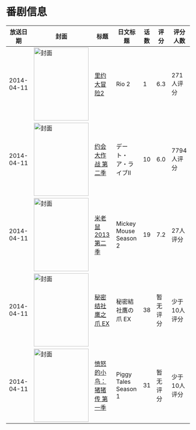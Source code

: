 # 番剧信息

|放送日期|封面|标题|日文标题|话数|评分|评分人数|
|---|---|---|---|---|---|---|
|2014-04-11|<img src="https://lain.bgm.tv/pic/cover/c/b3/0d/67807_yUgrg.jpg" alt="封面" style="width:150px;height:200px;object-fit:cover;">|[里约大冒险2](https://bangumi.tv/subject/67807)|Rio 2|1|6.3|271人评分|
|2014-04-11|<img src="https://lain.bgm.tv/pic/cover/c/65/55/76325_8yJ4Y.jpg" alt="封面" style="width:150px;height:200px;object-fit:cover;">|[约会大作战 第二季](https://bangumi.tv/subject/76325)|デート・ア・ライブII|10|6.0|7794人评分|
|2014-04-11|<img src="https://lain.bgm.tv/pic/cover/c/92/8e/106051_72Vk9.jpg" alt="封面" style="width:150px;height:200px;object-fit:cover;">|[米老鼠2013 第二季](https://bangumi.tv/subject/106051)|Mickey Mouse Season 2|19|7.2|27人评分|
|2014-04-11|<img src="https://lain.bgm.tv/pic/cover/c/c1/b2/232980_lCSzv.jpg" alt="封面" style="width:150px;height:200px;object-fit:cover;">|[秘密结社 鹰之爪 EX](https://bangumi.tv/subject/232980)|秘密結社鷹の爪 EX|38|暂无评分|少于10人评分|
|2014-04-11|<img src="https://lain.bgm.tv/pic/cover/c/03/0c/538194_Q8lGC.jpg" alt="封面" style="width:150px;height:200px;object-fit:cover;">|[愤怒的小鸟：猪猪传 第一季](https://bangumi.tv/subject/538194)|Piggy Tales Season 1|31|暂无评分|少于10人评分|
